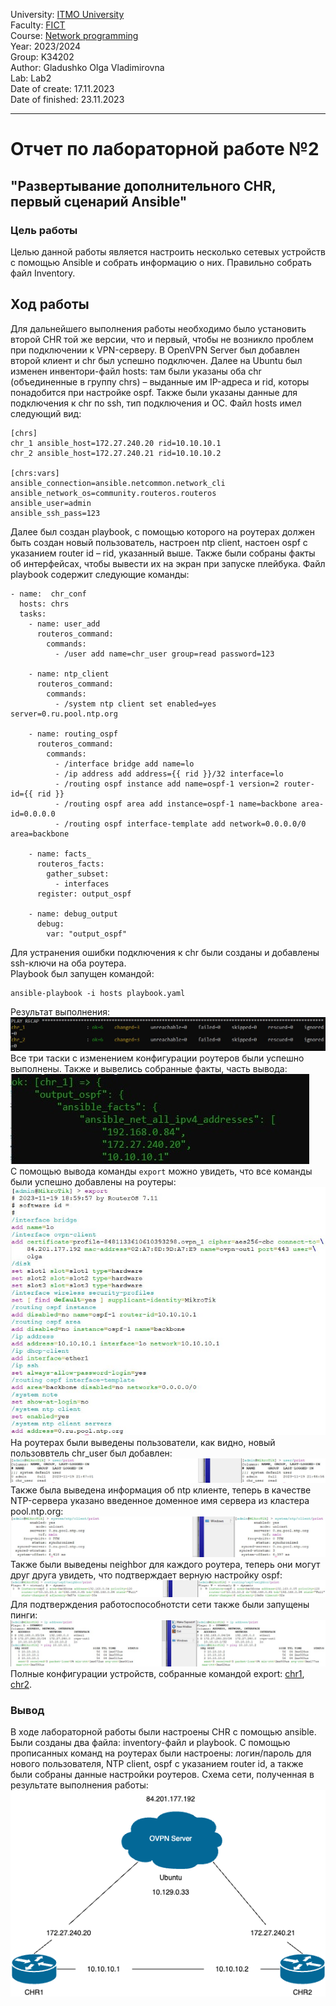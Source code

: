 University: [ITMO University](https://itmo.ru/ru/)  
Faculty: [FICT](https://fict.itmo.ru)  
Course: [Network programming](https://github.com/itmo-ict-faculty/network-programming)  
Year: 2023/2024  
Group: K34202  
Author: Gladushko Olga Vladimirovna  
Lab: Lab2  
Date of create: 17.11.2023  
Date of finished: 23.11.2023  

---
# Отчет по лабораторной работе №2  
## "Развертывание дополнительного CHR, первый сценарий Ansible"  

### Цель работы  
Целью данной работы является настроить несколько сетевых устройств c помощью Ansible и собрать информацию о них. Правильно собрать файл Inventory.  

## Ход работы  
Для дальнейшего выполнения работы необходимо было установить второй CHR той же версии, что и первый, чтобы не возникло проблем при подключении к VPN-серверу. В OpenVPN Server был добавлен второй клиент и chr был успешно подключен. 
Далее на Ubuntu был изменен инвентори-файл hosts: там были указаны оба chr (объединенные в группу chrs) – выданные им IP-адреса и rid, которы понадобится при настройке ospf. Также были указаны данные для подключения к chr по ssh, тип подключения и ОС. Файл hosts имел следующий вид: 
```
[chrs]
chr_1 ansible_host=172.27.240.20 rid=10.10.10.1
chr_2 ansible_host=172.27.240.21 rid=10.10.10.2

[chrs:vars]
ansible_connection=ansible.netcommon.network_cli
ansible_network_os=community.routeros.routeros
ansible_user=admin
ansible_ssh_pass=123
``` 
Далее был создан playbook, с помощью которого на роутерах должен быть создан новый пользователь, настроен ntp client, настоен ospf с указанием router id – rid, указанный выше. Также были собраны факты об интерфейсах, чтобы вывести их на экран при запуске плейбука. Файл playbook содержит следующие команды: 
``` 
- name:  chr_conf
  hosts: chrs
  tasks:
    - name: user_add
      routeros_command:
        commands:
          - /user add name=chr_user group=read password=123

    - name: ntp_client
      routeros_command:
        commands:
          - /system ntp client set enabled=yes server=0.ru.pool.ntp.org

    - name: routing_ospf
      routeros_command:
        commands:
          - /interface bridge add name=lo
          - /ip address add address={{ rid }}/32 interface=lo
          - /routing ospf instance add name=ospf-1 version=2 router-id={{ rid }}
          - /routing ospf area add instance=ospf-1 name=backbone area-id=0.0.0.0
          - /routing ospf interface-template add network=0.0.0.0/0 area=backbone

    - name: facts_
      routeros_facts:
        gather_subset:
          - interfaces
      register: output_ospf

    - name: debug_output
      debug:
        var: "output_ospf"
```
Для устранения ошибки подключения к chr были созданы и добавлены ssh-ключи на оба роутера.  
Playbook был запущен командой: 
```
ansible-playbook -i hosts playbook.yaml
``` 
Результат выполнения: 
![.](https://github.com/OlgaGladushko/2023_2024-network_programming-k34202-gladushko_o_v/blob/main/lab2/imgs/play_recup.jpg) 
Все три таски с изменением конфигурации роутеров были успешно выполнены. Также и вывелись собранные факты, часть вывода: 
![.](https://github.com/OlgaGladushko/2023_2024-network_programming-k34202-gladushko_o_v/blob/main/lab2/imgs/debug_output.jpg)      
С помощью вывода команды ```export``` можно увидеть, что все команды были успешно добавлены на роутеры:
![.](https://github.com/OlgaGladushko/2023_2024-network_programming-k34202-gladushko_o_v/blob/main/lab2/imgs/export.jpg) 
На роутерах были выведены пользователи, как видно, новый пользоввтель chr_user был добавлен: 
![.](https://github.com/OlgaGladushko/2023_2024-network_programming-k34202-gladushko_o_v/blob/main/lab2/imgs/user.jpg) 
Также была выведена информация об ntp клиенте, теперь в качестве NTP-сервера указано введенное доменное имя сервера из кластера pool.ntp.org: 
![.](https://github.com/OlgaGladushko/2023_2024-network_programming-k34202-gladushko_o_v/blob/main/lab2/imgs/ntp.jpg) 
Также были выведены neighbor для каждого роутера, теперь они могут друг друга увидеть, что подтверждает верную настройку ospf: 
![.](https://github.com/OlgaGladushko/2023_2024-network_programming-k34202-gladushko_o_v/blob/main/lab2/imgs/neighbor.jpg) 
Для подтверждения работоспособнотсти сети также были запущены пинги: 
![.](https://github.com/OlgaGladushko/2023_2024-network_programming-k34202-gladushko_o_v/blob/main/lab2/imgs/ping.jpg) 
Полные конфигурации устройств, собранные командой export: [chr1](https://github.com/OlgaGladushko/2023_2024-network_programming-k34202-gladushko_o_v/blob/main/lab2/chr1_conf), [chr2](https://github.com/OlgaGladushko/2023_2024-network_programming-k34202-gladushko_o_v/blob/main/lab2/chr2_conf).
### Вывод  
В ходе лабораторной работы были настроены CHR с помощью ansible. Были созданы два файла: inventory-файл и playbook. С помощью прописанных команд на роутерах были настроены: логин/пароль для нового пользователя, NTP client, ospf с указанием router id, а также были собраны данные настройки роутеров. Схема сети, полученная в результате выполнения работы: 
![.](https://github.com/OlgaGladushko/2023_2024-network_programming-k34202-gladushko_o_v/blob/main/lab2/imgs/lab2.drawio.png)
